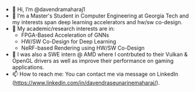 - 👋 Hi, I’m @davendramaharaj1
- 👀 I’m a Master's Student in Computer Engineering at Georgia Tech and my interests span deep learning accelerators and hw/sw co-design. 
- 👀 My academic/research interests are in:
  - FPGA-Based Acceleration of GNNs
  - HW/SW Co-Design for Deep Learning
  - NeRF-based Rendering using HW/SW Co-Design
- 🌱 I was also a SWE intern @ AMD where I contrbuted to their Vulkan & OpenGL drivers as well as improve their performance on gaming applications. 
- 📫 How to reach me: You can contact me via message on LinkedIn (https://www.linkedin.com/in/davendraseunarinemaharaj/).

<!---
davendramaharaj1/davendramaharaj1 is a ✨ special ✨ repository because its `README.md` (this file) appears on your GitHub profile.
You can click the Preview link to take a look at your changes.
--->
